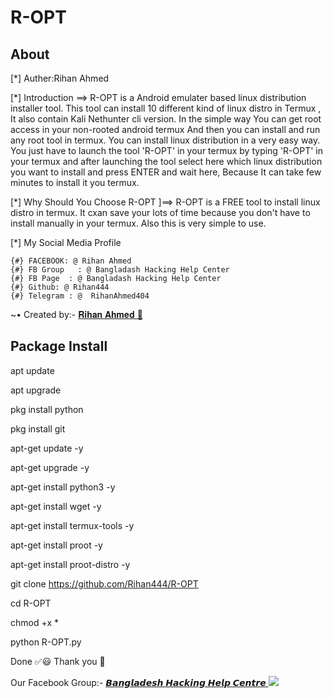 # R-OPT
## About
[*] Auther:Rihan Ahmed

[*] Introduction
==> R-OPT is a Android emulater based linux distribution installer tool. This tool can install 10 different kind of linux distro in Termux , It also contain Kali Nethunter cli version. In the simple way You can get root access in your non-rooted android termux And then you can install and run any root tool in termux. You can install linux distribution in a very easy way. You just have to launch the tool 'R-OPT' in your termux by typing 'R-OPT' in your termux and after launching the tool select here which linux distribution you want to install and press ENTER and wait here, Because It can take few minutes to install it you termux.

[*] Why Should You Choose R-OPT
]==> R-OPT is a FREE tool to install linux distro in termux. It cxan save your lots of time because you don't have to install manually in your termux. Also this is very simple to use.

[*] My Social Media Profile

    {#} FACEBOOK: @ Rihan Ahmed
    {#} FB Group   : @ Bangladash Hacking Help Center
    {#} FB Page  : @ Bangladash Hacking Help Center
    {#} Github: @ Rihan444
    {#} Telegram : @  RihanAhmed404



<!DOCTYPE html>
<html>
</head>
<body>
<P>      ~• Created by:- <a href="https://m.me/white.hat.hacker.Rihan" target="_blank"> 𝐑𝐢𝐡𝐚𝐧 𝐀𝐡𝐦𝐞𝐝 🔰 </a>
</body>
</html>

## Package Install 

apt update

apt upgrade

pkg install python

pkg install git

apt-get update -y

apt-get upgrade -y

apt-get install python3 -y

apt-get install wget -y

apt-get install termux-tools -y

apt-get install proot -y

apt-get install proot-distro -y

git clone https://github.com/Rihan444/R-OPT

cd R-OPT

chmod +x *

python R-OPT.py

Done ✅😃 Thank you 💓

<!DOCTYPE html>
<html>
</head>
<body>
<P> Our Facebook Group:- <a href="https://facebook.com/groups/3749151271810746/" target="_blank"> 𝘽𝙖𝙣𝙜𝙡𝙖𝙙𝙚𝙨𝙝 𝙃𝙖𝙘𝙠𝙞𝙣𝙜 𝙃𝙚𝙡𝙥 𝘾𝙚𝙣𝙩𝙧𝙚 </a>
</body>
</html>



<!DOCTYPE html>
<html>
<head>
<body>
   <img src="https://64.media.tumblr.com/22a9d6389477f51bd3b40ce8bafa2c92/7653f28cae22ed4d-f8/s540x810/6cc67ad8e86379a192bc0286ee2936defe83ef9a.jpg" />
</body>
</html>

